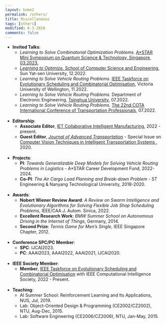 ```yaml
---
layout: home2
permalink: /others/
title: Miscellaneous
tags: [others]
modified: 6-3-2018
comments: false
---
```


<ul style="margin-left:0px;">
<!-----
<li>	    
<p>
<b>Guest Editor</b>, <a href="https://www.hindawi.com/journals/mpe/" target="_blank"> Mathematical Problems in Engineering</a>, 2020.
</p>	    
</li>  
-->

<li>	    
<b>Invited Talks</b>:
	<ul>
	<li> <i>Learning to Solve Combinatorial Optimization Problems.</i> <a href="https://www.a-star.edu.sg/imre/events/a-star-mini-symposium-on-quantum-science-and-technology" target="_blank">A*STAR Mini Symposium on Quantum Science & Technology, Singapore, 03.2023.
	</li>
	<li> <i>Learning to Optimize.</i> <a href="https://cse.sysu.edu.cn/" target="_blank">School of Computer Science and Engineering</a>, Sun Yat-sen University, 12.2022.
	</li>
	<li> <i>Learning to Solve Vehicle Routing Problems.</i> <a href="https://homepages.ecs.vuw.ac.nz/~yimei/ieee-tf-esco/" target="_blank">IEEE Taskforce on Evolutionary Scheduling and Combinatorial Optimisation</a>, Victoria University of Wellington, 11.2022.
	</li>
	<li> <i>Learning to Solve Vehicle Routing Problems.</i> Department of Electronic Engineering, <a href="https://www.ee.tsinghua.edu.cn/en/" target="_blank">Tsinghua University</a>, 07.2022.
	</li>
	<li> <i>Learning to Solve Vehicle Routing Problems.</i> <a href="http://www.cota-home.org/cictp/cictp2022.html" target="_blank">The 22nd COTA International Conference of Transportation Professionals</a>, 07.2022.
	</li>
	</ul>
</li>
<br>	

<li>	    
<b>Editorship</b>:
	<ul>
	<li> <b>Associate Editor</b>, <a href="https://digital-library.theiet.org/content/journals/iet-cim" target="_blank"> IET Collaborative Intelligent Manufacturing</a>, 2022 - present.
	</li>
	<li> <b>Guest Editor</b>, <i><a href="https://www.hindawi.com/journals/jat/" target="_blank">Journal of Advanced Transportation</a></i> - Special Issue on <a href="https://www.hindawi.com/journals/jat/si/482196/" target="_blank"> Computer Vision Techniques in Intelligent Transportation Systems </a>, 2020.
	</li>
	</ul>
</li>
<br>

<li>	    
<b>Projects</b>:
	<ul>
	<li> <b>PI</b>: <i> Towards Generalizable Deep Models for Solving Vehicle Routing Problems in Logistics</i> - A*STAR Career Development Fund, 2022-2024.
	</li>
	<li> <b>Co-PI</b>: <i> The Air Cargo Load Planning and Break-down Problem</i> - ST Engineering & Nanyang Technological University, 2018-2020.
	</li>
	</ul>
	
</li>
<br>

<li>	    
<b>Awards</b>:
	<ul>
	<li> <b>Nobert Wiener Review Award</b>: <i> A Review on Swarm Intelligence and Evolutionary Algorithms for Solving Flexible Job Shop Scheduling Problems</i>, IEEE/CAA J. Autom. Sinica, 2022.
	</li>
	<li> <b>Excellent Research Work</b>: <i> BMW Summer School on Autonomous Driving in the Internet of Things</i>, Germany, 2014.
	</li>
	<li> <b>Second Prize</b>: <i> Tennis Game for Men’s Single</i>, IEEE Singapore Chapter, 2012.
	</li>
	</ul>
	
</li>
<br>
	
<li>	    
<b>Conference SPC/PC Member</b>:
	<ul>
	<li> <b>SPC</b>: IJCAI2023.
	</li>
	<li> <b>PC</b>: AAAI2023, AAAI2022, AAAI2021, IJCAI2020.
	</li>
	</ul>
</li>
<br>	

<li>	    
<b>IEEE Society Member</b>:
	<ul>
	<li> <b>Member</b>, <a href="https://homepages.ecs.vuw.ac.nz/~yimei/ieee-tf-esco/" target="_blank"> IEEE Taskforce on Evolutionary Scheduling and Combinatorial Optimisation</a> with IEEE Computational Intelligence Society, 2022 - Present.
	</li>
	</ul>
</li>
<br>	

	
<!--
<li>	    
<p>
<b>Conference Reviewer</b>, ITSc2014, 2016, 2017, 2019.
</p>	    
</li>
-->



<li>	    
<b>Teaching</b>:
	<ul>
	<li> AI Summer School: Reinforcement Learning and Its Applications, NUS, Jul, 2019.
	</li>
	<li> Lab: Object-Oriented Design & Programming (CE2002/CZ2002), NTU, Aug-Dec, 2015.
	</li>
	<li> Lab: Software Engineering (CE2006/CZ2006), NTU, Jan-May, 2015.
	</li>
	</ul>
</li>
</ul>


